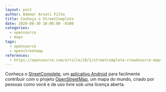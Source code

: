 ```yaml
---
layout: post
author: Ademar Arvati Filho
title: Conheça o StreetComplete
date: 2020-08-30 10:00:00 -0300
categories: 
  - opensource
  - maps
tags:
  - opensource
  - openstreetmap
references:
  - https://opensource.com/article/20/1/streetcomplete-crowdsource-maps
---
```

Conheça o [StreetComplete](https://github.com/westnordost/StreetComplete), um [aplicativo Android](https://play.google.com/store/apps/details?id=de.westnordost.streetcomplete)
para facilmente contribuir com o projeto [OpenStreetMap](https://www.openstreetmap.org/), um mapa do mundo, criado por pessoas como você e de uso livre sob uma licença aberta.    

